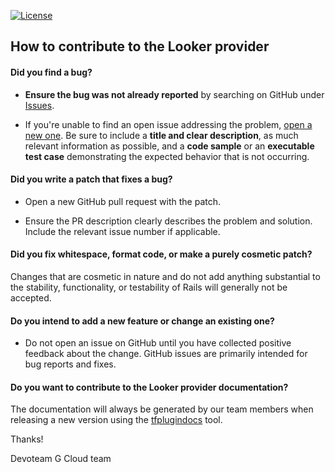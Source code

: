 [![License](https://img.shields.io/badge/License-Apache_2.0-blue.svg)](https://opensource.org/licenses/Apache-2.0)

## How to contribute to the Looker provider

#### **Did you find a bug?**

* **Ensure the bug was not already reported** by searching on GitHub under [Issues](https://github.com/devoteamgcloud/terraform-provider-looker/issues).

* If you're unable to find an open issue addressing the problem, [open a new one](https://github.com/devoteamgcloud/terraform-provider-looker/issues/new/). Be sure to include a **title and clear description**, as much relevant information as possible, and a **code sample** or an **executable test case** demonstrating the expected behavior that is not occurring.

#### **Did you write a patch that fixes a bug?**

* Open a new GitHub pull request with the patch.

* Ensure the PR description clearly describes the problem and solution. Include the relevant issue number if applicable.

#### **Did you fix whitespace, format code, or make a purely cosmetic patch?**

Changes that are cosmetic in nature and do not add anything substantial to the stability, functionality, or testability of Rails will generally not be accepted.

#### **Do you intend to add a new feature or change an existing one?**

* Do not open an issue on GitHub until you have collected positive feedback about the change. GitHub issues are primarily intended for bug reports and fixes.

#### **Do you want to contribute to the Looker provider documentation?**

The documentation will always be generated by our team members when releasing a new version using the [tfplugindocs](https://github.com/hashicorp/terraform-plugin-docs) tool.

Thanks!

Devoteam G Cloud team
